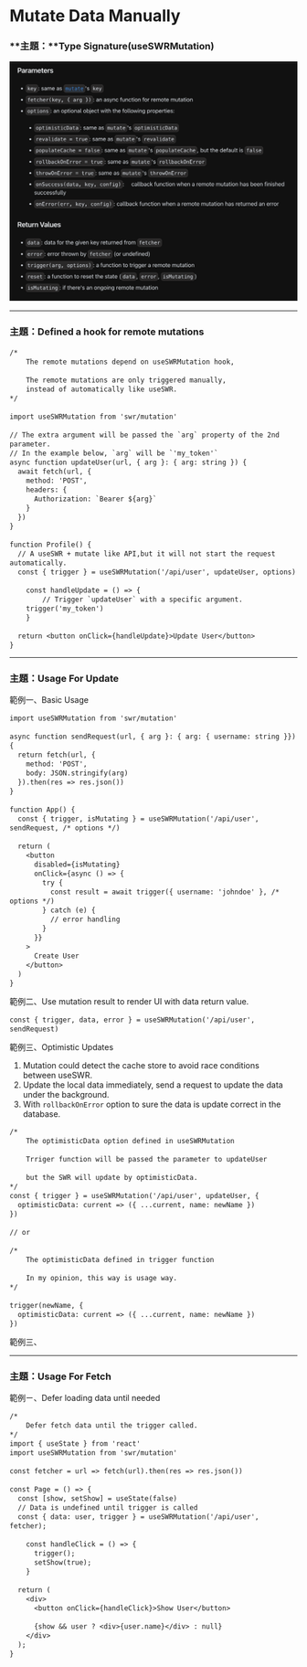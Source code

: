 # Mutate Data Manually

### **主題：**Type Signature(useSWRMutation)

![Screenshot 2023-09-02 at 5.59.46 PM.png](./assets/asset-1.png)

---

### **主題：Defined a hook for remote mutations**

```tsx
/*
	The remote mutations depend on useSWRMutation hook, 

	The remote mutations are only triggered manually, 
	instead of automatically like useSWR.
*/

import useSWRMutation from 'swr/mutation'
 
// The extra argument will be passed the `arg` property of the 2nd parameter.
// In the example below, `arg` will be `'my_token'`
async function updateUser(url, { arg }: { arg: string }) {
  await fetch(url, {
    method: 'POST',
    headers: {
      Authorization: `Bearer ${arg}`
    }
  })
}

function Profile() {
  // A useSWR + mutate like API,but it will not start the request automatically.
  const { trigger } = useSWRMutation('/api/user', updateUser, options)

	const handleUpdate = () => {
		// Trigger `updateUser` with a specific argument.
    trigger('my_token')
	}
 
  return <button onClick={handleUpdate}>Update User</button>
}
```

---

### **主題：Usage For Update**

範例一、Basic Usage

```tsx
import useSWRMutation from 'swr/mutation'
 
async function sendRequest(url, { arg }: { arg: { username: string }}) {
  return fetch(url, {
    method: 'POST',
    body: JSON.stringify(arg)
  }).then(res => res.json())
}
 
function App() {
  const { trigger, isMutating } = useSWRMutation('/api/user', sendRequest, /* options */)
 
  return (
    <button
      disabled={isMutating}
      onClick={async () => {
        try {
          const result = await trigger({ username: 'johndoe' }, /* options */)
        } catch (e) {
          // error handling
        }
      }}
    >
      Create User
    </button>
  )
}
```

範例二、Use mutation result to render UI with data return value.

```tsx
const { trigger, data, error } = useSWRMutation('/api/user', sendRequest)
```

範例三、Optimistic Updates

1. Mutation could detect the cache store to avoid race conditions between useSWR.
2. Update the local data immediately, send a request to update the data under the background.
3. With `rollbackOnError` option to sure the data is update correct in the database.

```tsx
/*
	The optimisticData option defined in useSWRMutation	
	
	Trriger function will be passed the parameter to updateUser 

	but the SWR will update by optimisticData.
*/
const { trigger } = useSWRMutation('/api/user', updateUser, {
  optimisticData: current => ({ ...current, name: newName })
})

// or

/* 
	The optimisticData defined in trigger function

	In my opinion, this way is usage way.
*/
 
trigger(newName, {
  optimisticData: current => ({ ...current, name: newName })
})

```

範例三、

---

### **主題：Usage For Fetch**

範例ㄧ、Defer loading data until needed

```tsx
/*
	Defer fetch data until the trigger called.
*/
import { useState } from 'react'
import useSWRMutation from 'swr/mutation'
 
const fetcher = url => fetch(url).then(res => res.json())
 
const Page = () => {
  const [show, setShow] = useState(false)
  // Data is undefined until trigger is called
  const { data: user, trigger } = useSWRMutation('/api/user', fetcher);
	
	const handleClick = () => {
      trigger();
      setShow(true);
	} 
 
  return (
    <div>
      <button onClick={handleClick}>Show User</button>

      {show && user ? <div>{user.name}</div> : null}
    </div>
  );
}
```